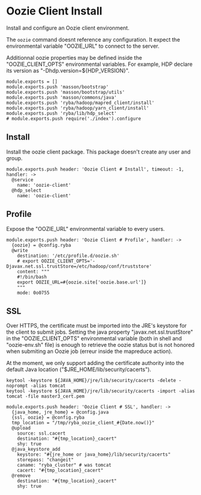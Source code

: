 
# Oozie Client Install

Install and configure an Oozie client environment.

The `oozie` command doesnt reference any configuration. It expect the
environmental variable "OOZIE_URL" to connect to the server.

Additionnal oozie properties may be defined inside the "OOZIE_CLIENT_OPTS"
environmental variables. For example, HDP declare its version as
"-Dhdp.version=${HDP_VERSION}".

    module.exports = []
    module.exports.push 'masson/bootstrap'
    module.exports.push 'masson/bootstrap/utils'
    module.exports.push 'masson/commons/java'
    module.exports.push 'ryba/hadoop/mapred_client/install'
    module.exports.push 'ryba/hadoop/yarn_client/install'
    module.exports.push 'ryba/lib/hdp_select'
    # module.exports.push require('./index').configure

## Install

Install the oozie client package. This package doesn't create any user and group.

    module.exports.push header: 'Oozie Client # Install', timeout: -1, handler: ->
      @service
        name: 'oozie-client'
      @hdp_select
        name: 'oozie-client'

## Profile

Expose the "OOZIE_URL" environmental variable to every users.

    module.exports.push header: 'Oozie Client # Profile', handler: ->
      {oozie} = @config.ryba
      @write
        destination: '/etc/profile.d/oozie.sh'
        # export OOZIE_CLIENT_OPTS='-Djavax.net.ssl.trustStore=/etc/hadoop/conf/truststore'
        content: """
        #!/bin/bash
        export OOZIE_URL=#{oozie.site['oozie.base.url']}
        """
        mode: 0o0755

## SSL

Over HTTPS, the certificate must be imported into the JRE's keystore for the
client to submit jobs. Setting the java property "javax.net.ssl.trustStore"
in the "OOZIE_CLIENT_OPTS" environmental variable (both in shell and
"oozie-env.sh" file) is enough to retrieve the oozie status but is not honored
when submiting an Oozie job (erreur inside the mapreduce action).

At the moment, we only support adding the certificate authority into the default
Java location ("$JRE_HOME/lib/security/cacerts").

```
keytool -keystore ${JAVA_HOME}/jre/lib/security/cacerts -delete -noprompt -alias tomcat
keytool -keystore ${JAVA_HOME}/jre/lib/security/cacerts -import -alias tomcat -file master3_cert.pem
```

    module.exports.push header: 'Oozie Client # SSL', handler: ->
      {java_home, jre_home} = @config.java
      {ssl, oozie} = @config.ryba
      tmp_location = "/tmp/ryba_oozie_client_#{Date.now()}"
      @upload
        source: ssl.cacert
        destination: "#{tmp_location}_cacert"
        shy: true
      @java_keystore_add
        keystore: "#{jre_home or java_home}/lib/security/cacerts"
        storepass: "changeit"
        caname: "ryba_cluster" # was tomcat
        cacert: "#{tmp_location}_cacert"
      @remove
        destination: "#{tmp_location}_cacert"
        shy: true
